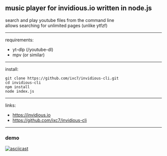 
## music player for invidious.io written in node.js

search and play youtube files from the command line  
allows searching for unlimited pages (unlike ytfzf)

---

requirements:
+ yt-dlp (/youtube-dl)
+ mpv (or similar)

---

install:
```
git clone https://github.com/ixc7/invidious-cli.git
cd invidious-cli
npm install
node index.js
```

---

links:
+ https://invidious.io
+ https://github.com/ixc7/invidious-cli

---

### demo

[![asciicast](https://asciinema.org/a/WDEIPPfkfvP7lXkuJjA7PM7t5.svg)](https://asciinema.org/a/WDEIPPfkfvP7lXkuJjA7PM7t5)

